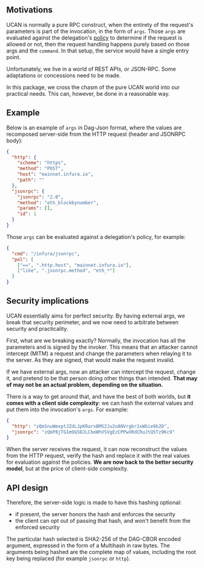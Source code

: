 ## Motivations

UCAN is normally a pure RPC construct, when the entirety of the request's parameters is part of the invocation, in the form of `args`. Those `args` are evaluated against the delegation's [policy](https://github.com/ucan-wg/delegation/tree/v1_ipld?tab=readme-ov-file#policy) to determine if the request is allowed or not, then the request handling happens purely based on those args and the `command`. In that setup, the service would have a single entry point.

Unfortunately, we live in a world of REST APIs, or JSON-RPC. Some adaptations or concessions need to be made.

In this package, we cross the chasm of the pure UCAN world into our practical needs. This can, however, be done in a reasonable way.

## Example

Below is an example of `args` in Dag-Json format, where the values are recomposed server-side from the HTTP request (header and JSONRPC body):

```json
{
  "http": {
    "scheme": "https",
    "method": "POST",
    "host": "mainnet.infura.io",
    "path": ""
  },
  "jsonrpc": {
    "jsonrpc": "2.0",
    "method": "eth_blockbynumber",
    "params": [],
    "id": 1
  }
}
```
Those `args` can be evaluated against a delegation's policy, for example:
```json
{
  "cmd": "/infura/jsonrpc",
  "pol": [
    ["==", ".http.host", "mainnet.infura.io"],
    ["like", ".jsonrpc.method", "eth_*"]
  ]
}
```

## Security implications

UCAN essentially aims for perfect security. By having external args, we break that security perimeter, and we now need to arbitrate between security and practicality.

First, what are we breaking exactly? Normally, the invocation has all the parameters and is signed by the invoker. This means that an attacker cannot intercept (MITM) a request and change the parameters when relaying it to the server. As they are signed, that would make the request invalid.

If we have external args, now an attacker can intercept the request, change it, and pretend to be that person doing other things than intended. **That may of may not be an actual problem, depending on the situation.**  

There is a way to get around that, and have the best of both worlds, but **it comes with a client side complexity**: we can hash the external values and put them into the invocation's `args`. For example:

```json
{
  "http": "zQmSnuWmxptJZdLJpKRarxBMS2Ju2oANVrgbr2xWbie9b2D",
  "jsonrpc": "zQmP8jTG1m9GSDJLCbeWhVSVgEzCPPwXRdCRuJtQ5Tz9Kc9"
}
```

When the server receives the request, it can now reconstruct the values from the HTTP request, verify the hash and replace it with the real values for evaluation against the policies. **We are now back to the better security model**, but at the price of client-side complexity.

## API design

Therefore, the server-side logic is made to have this hashing optional:
- if present, the server honors the hash and enforces the security
- the client can opt out of passing that hash, and won't benefit from the enforced security

The particular hash selected is SHA2-256 of the DAG-CBOR encoded argument, expressed in the form of a Multihash in raw bytes.
The arguments being hashed are the complete map of values, including the root key being replaced (for example `jsonrpc` or `http`). 